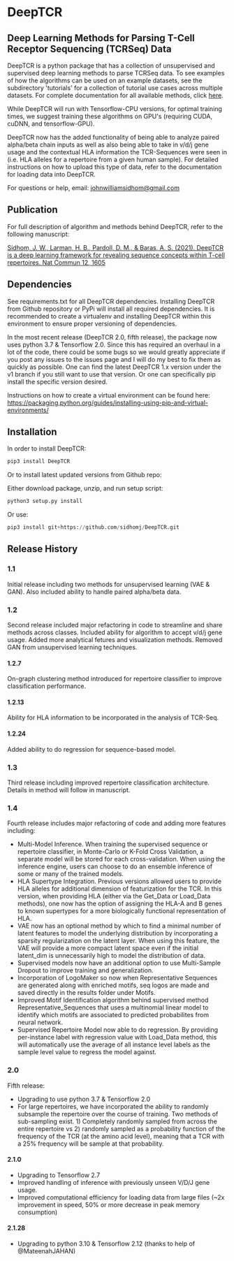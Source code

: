 # DeepTCR

## Deep Learning Methods for Parsing T-Cell Receptor Sequencing (TCRSeq) Data

DeepTCR is a python package that has a collection of unsupervised and supervised 
deep learning methods to parse TCRSeq data. To see examples of how the algorithms can 
be used on an example datasets, see the subdirectory 'tutorials' for a collection of tutorial 
use cases across multiple datasets. For complete documentation for all available methods,
 click [here](https://sidhomj.github.io/DeepTCR/).

While DeepTCR will run with Tensorflow-CPU versions, for optimal training times, 
we suggest training these algorithms on GPU's (requiring CUDA, cuDNN, and tensorflow-GPU). 

DeepTCR now has the added functionality of being able to analyze paired alpha/beta chain inputs as well
as also being able to take in v/d/j gene usage and the contextual HLA information the TCR-Sequences
were seen in (i.e. HLA alleles for a repertoire from a given human sample). For detailed instructions on 
how to upload this type of data, refer to the documentation for loading data into DeepTCR.  

For questions or help, email: johnwilliamsidhom@gmail.com

## Publication

For full description of algorithm and methods behind DeepTCR, refer to the following manuscript:

[Sidhom, J. W., Larman, H. B., Pardoll, D. M., & Baras, A. S. (2021). DeepTCR is a deep learning framework for revealing sequence concepts within T-cell repertoires. Nat Commun 12, 1605](https://www.nature.com/articles/s41467-021-21879-w)

## Dependencies

See requirements.txt for all DeepTCR dependencies. Installing DeepTCR from Github repository or PyPi will install all required dependencies.
It is recommended to create a virtualenv and installing DeepTCR within this environment to ensure proper versioning of dependencies.

In the most recent release (DeepTCR 2.0, fifth release), the package now uses python 3.7 & Tensorflow 2.0. Since this has required an overhaul in a lot of the code, there could be some bugs so we would greatly appreciate if you post any issues to the issues page and I will do my best to fix them as quickly as possible. One can find the latest DeepTCR 1.x version under the v1 branch if you still want to use that version. Or one can specifically pip install the specific version desired.

Instructions on how to create a virtual environment can be found here:
https://packaging.python.org/guides/installing-using-pip-and-virtual-environments/

## Installation

In order to install DeepTCR:

```python
pip3 install DeepTCR

```

Or to install latest updated versions from Github repo:
 
Either download package, unzip, and run setup script:

```python
python3 setup.py install
```

Or use:

```python
pip3 install git+https://github.com/sidhomj/DeepTCR.git

```

## Release History

### 1.1
Initial release including two methods for unsupervised learning (VAE & GAN). Also included
ability to handle paired alpha/beta data.

### 1.2
Second release included major refactoring in code to streamline and share methods across 
classes. Included ability for algorithm to accept v/d/j gene usage. Added more analytical fetures and
visualization methods. Removed GAN from unsupervised learning techniques. 

#### 1.2.7
On-graph clustering method introduced for repertoire classifier to improve classification performance.

#### 1.2.13
Ability for HLA information to be incorporated in the analysis of TCR-Seq. 

#### 1.2.24
Added ability to do regression for sequence-based model.

### 1.3
Third release including improved repertoire classification architecture. Details in method will follow 
in manuscript.

### 1.4
Fourth release includes major refactoring of code and adding more features including:
- Multi-Model Inference. When training the supervised sequence or repertoire classifier, in Monte-Carlo or K-Fold 
Cross Validation, a separate model will be stored for each cross-validation. When using the inference engine, 
users can choose to do an ensemble inference of some or many of the trained models.
- HLA Supertype Integration. Previous versions allowed users to provide HLA alleles for additional dimension of featurization
for the TCR. In this version, when providing HLA (either via the Get_Data or Load_Data methods), one now has the option of 
assigning the HLA-A and B genes to known supertypes for a more biologically functional representation of HLA.
- VAE now has an optional method by which to find a minimal number of latent features to model the underlying distribution
by incorporating a sparsity regularization on the latent layer. When using this feature, the VAE will provide a more 
compact latent space even if the initial latent_dim is unnecessarily high to model the distribution of data.
- Supervised models now have an additional option to use Multi-Sample Dropout to improve training and generalization.
- Incorporation of LogoMaker so now when Representative Sequences are generated along with enriched motifs,
seq logos are made and saved directly in the results folder under Motifs.
- Improved Motif Identification algorithm behind supervised method Representative_Sequences that uses a multinomial
linear model to identify which motifs are associated to predicted probabilites from neural network.
- Supervised Repertoire Model now able to do regression. By providing per-instance label with regression value with Load_Data method, this will automatically use the average of all instance level labels as the sample level value to regress the model against.

### 2.0
Fifth release: 
- Upgrading to use python 3.7 & Tensorflow 2.0
- For large repertoires, we have incorporated the ability to randomly subsample the repertoire over the course of training. Two methods of sub-sampling exist. 1) Completely randomly sampled from across the entire repertoire vs 2) randomly sampled as a probability function of the frequency of the TCR (at the amino acid level), meaning that a TCR with a 25% frequency will be sample at that probability.

#### 2.1.0
- Upgrading to Tensorflow 2.7
- Improved handling of inference with previously unseen V/D/J gene usage.
- Improved computational efficiency for loading data from large files (~2x improvement in speed, 50% or more decrease in peak memory consumption)

#### 2.1.28
- Upgrading to python 3.10 & Tensorflow 2.12 (thanks to help of @MateenahJAHAN)

